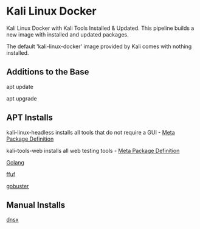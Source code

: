 # Kali Linux Docker

Kali Linux Docker with Kali Tools Installed & Updated. This pipeline builds a new image with installed and updated packages.

The default 'kali-linux-docker' image provided by Kali comes with nothing installed.

## Additions to the Base
apt update

apt upgrade

## APT Installs
kali-linux-headless installs all tools that do not require a GUI - [Meta Package Definition](https://gitlab.com/kalilinux/packages/kali-meta/blob/kali/master/debian/control#L110)

kali-tools-web installs all web testing tools - [Meta Package Definition](https://gitlab.com/kalilinux/packages/kali-meta/blob/kali/master/debian/control#L984)

[Golang](https://golang.org/)

[ffuf](https://github.com/ffuf/ffuf)

[gobuster](https://github.com/OJ/gobuster)

## Manual Installs

[dnsx](https://github.com/projectdiscovery/dnsx)
